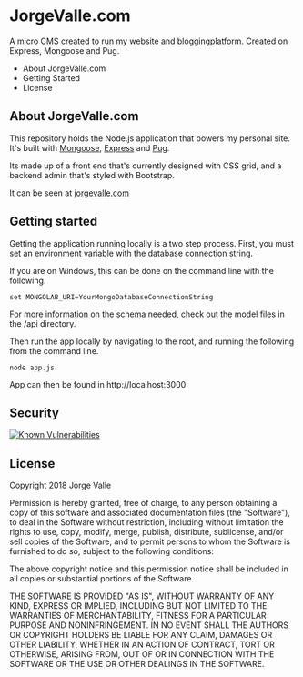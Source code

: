 # JorgeValle.com

A micro CMS created to run my website and bloggingplatform. Created on Express, Mongoose and Pug.

 - About JorgeValle.com
 - Getting Started
 - License

## About JorgeValle.com

This repository holds the Node.js application that powers my personal site. It's built with [Mongoose](https://mongoosejs.com/), [Express](https://expressjs.com/) and [Pug](https://pugjs.org/api/getting-started.html).

Its made up of a front end that's currently designed with CSS grid, and a backend admin that's styled with Bootstrap.

It can be seen at [jorgevalle.com](https://jorgevalle.com)

## Getting started

Getting the application running locally is a two step process. First, you must set an environment variable with the database connection string.

If you are on Windows, this can be done on the command line with the following.

```
set MONGOLAB_URI=YourMongoDatabaseConnectionString
```

For more information on the schema needed, check out the model files in the /api directory.

Then run the app locally by navigating to the root, and running the following from the command line.

```
node app.js
```

App can then be found in http://localhost:3000

## Security

[![Known Vulnerabilities](https://snyk.io/test/github/JorgeValle/jorge-valle/badge.svg)](https://snyk.io/test/github/JorgeValle/jorge-valle)

## License

Copyright 2018 Jorge Valle

Permission is hereby granted, free of charge, to any person obtaining a copy of this software and associated documentation files (the "Software"), to deal in the Software without restriction, including without limitation the rights to use, copy, modify, merge, publish, distribute, sublicense, and/or sell copies of the Software, and to permit persons to whom the Software is furnished to do so, subject to the following conditions:

The above copyright notice and this permission notice shall be included in all copies or substantial portions of the Software.

THE SOFTWARE IS PROVIDED "AS IS", WITHOUT WARRANTY OF ANY KIND, EXPRESS OR IMPLIED, INCLUDING BUT NOT LIMITED TO THE WARRANTIES OF MERCHANTABILITY, FITNESS FOR A PARTICULAR PURPOSE AND NONINFRINGEMENT. IN NO EVENT SHALL THE AUTHORS OR COPYRIGHT HOLDERS BE LIABLE FOR ANY CLAIM, DAMAGES OR OTHER LIABILITY, WHETHER IN AN ACTION OF CONTRACT, TORT OR OTHERWISE, ARISING FROM, OUT OF OR IN CONNECTION WITH THE SOFTWARE OR THE USE OR OTHER DEALINGS IN THE SOFTWARE.